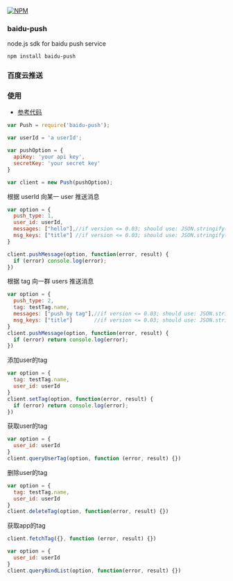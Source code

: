 [![NPM](https://nodei.co/npm/baidu-push.png?downloads=true)](https://nodei.co/npm/baidu-push/)

### baidu-push

node.js sdk for baidu push service

```bash
npm install baidu-push
```

### 百度云推送

### 使用
* [参考代码](test/test.js)

```js
var Push = require('baidu-push');

var userId = 'a userId';

var pushOption = {
  apiKey: 'your api key',
  secretKey: 'your secret key'
}

var client = new Push(pushOption);
```

根据 userId 向某一 user 推送消息
```js
var option = {
  push_type: 1,
  user_id: userId,
  messages: ["hello"],//if version <= 0.03; should use: JSON.stringify(["hello"])
  msg_keys: ["title"] //if version <= 0.03; should use: JSON.stringify(["title"])
}

client.pushMessage(option, function(error, result) {
  if (error) console.log(error);
})
```

根据 tag 向一群 users 推送消息
```js
var option = {
  push_type: 2,
  tag: testTag.name,
  messages: ["push by tag"],//if version <= 0.03; should use: JSON.stringify(["push by tag"])
  msg_keys: ["title"]       //if version <= 0.03; should use: JSON.stringify(["title"])
}
client.pushMessage(option, function(error, result) {
  if (error) return console.log(error);
})
```

添加user的tag
```js
var option = {
  tag: testTag.name,
  user_id: userId
}
client.setTag(option, function(error, result) {
  if (error) return console.log(error);
})
```

获取user的tag
```js
var option = {
  user_id: userId
}
client.queryUserTag(option, function (error, result) {})
```

删除user的tag
```js
var option = {
  tag: testTag.name,
  user_id: userId
}
client.deleteTag(option, function(error, result) {})
```

获取app的tag
```js
client.fetchTag({}, function (error, result) {})
```

```js
var option = {
  user_id: userId
}
client.queryBindList(option, function(error, result) {})
```
